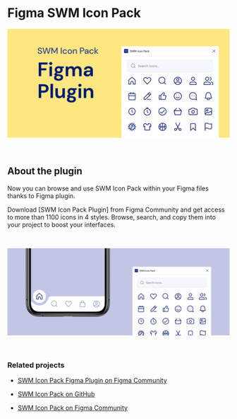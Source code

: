 # Figma SWM Icon Pack

![Cover art](/images/swm-figma-plugin-cover.jpg)    

&nbsp;
&nbsp;
&nbsp;


## About the plugin

Now you can browse and use SWM Icon Pack within your Figma files thanks to Figma plugin.

Download [SWM Icon Pack Plugin] from Figma Community and get access to more than 1100 icons in 4 styles. Browse, search, and copy them into your project to boost your interfaces.

&nbsp;
&nbsp;
&nbsp;


![Cover art](/images/swm-figma-plugin-01.jpg)


&nbsp;
&nbsp;
&nbsp;

### Related projects

* [SWM Icon Pack Figma Plugin on Figma Community](https://www.figma.com/community/plugin/977277388711779807/SWM-Icon-Pack)

* [SWM Icon Pack on GitHub](https://github.com/kvmxlv/react-swm-icon-pack)

* [SWM Icon Pack on Figma Community](https://www.figma.com/community/file/942053544758339202/SWM-Icon-Pack)

